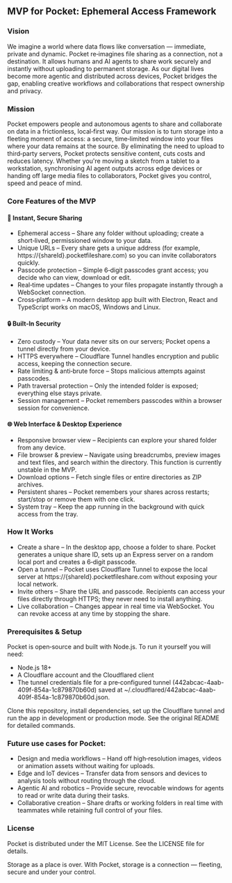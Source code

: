 ## MVP for Pocket: Ephemeral Access Framework

### Vision
We imagine a world where data flows like conversation — immediate, private and dynamic. Pocket re‑imagines file sharing as a connection, not a destination. It allows humans and AI agents to share work securely and instantly without uploading to permanent storage. As our digital lives become more agentic and distributed across devices, Pocket bridges the gap, enabling creative workflows and collaborations that respect ownership and privacy.

### Mission
Pocket empowers people and autonomous agents to share and collaborate on data in a frictionless, local‑first way. Our mission is to turn storage into a fleeting moment of access: a secure, time‑limited window into your files where your data remains at the source. By eliminating the need to upload to third‑party servers, Pocket protects sensitive content, cuts costs and reduces latency. Whether you're moving a sketch from a tablet to a workstation, synchronising AI agent outputs across edge devices or handing off large media files to collaborators, Pocket gives you control, speed and peace of mind.

### Core Features of the MVP
#### 🚀 Instant, Secure Sharing

- Ephemeral access – Share any folder without uploading; create a short‑lived, permissioned window to your data.
- Unique URLs – Every share gets a unique address (for example, https://{shareId}.pocketfileshare.com) so you can invite collaborators quickly.
- Passcode protection – Simple 6‑digit passcodes grant access; you decide who can view, download or edit.
- Real‑time updates – Changes to your files propagate instantly through a WebSocket connection.
- Cross‑platform – A modern desktop app built with Electron, React and TypeScript works on macOS, Windows and Linux.

#### 🔒 Built‑In Security

- Zero custody – Your data never sits on our servers; Pocket opens a tunnel directly from your device.
- HTTPS everywhere – Cloudflare Tunnel handles encryption and public access, keeping the connection secure.
- Rate limiting & anti‑brute force – Stops malicious attempts against passcodes.
- Path traversal protection – Only the intended folder is exposed; everything else stays private.
- Session management – Pocket remembers passcodes within a browser session for convenience.

#### 🌐 Web Interface & Desktop Experience

- Responsive browser view – Recipients can explore your shared folder from any device.
- File browser & preview – Navigate using breadcrumbs, preview images and text files, and search within the directory. This function is currently unstable in the MVP.
- Download options – Fetch single files or entire directories as ZIP archives.
- Persistent shares – Pocket remembers your shares across restarts; start/stop or remove them with one click.
- System tray – Keep the app running in the background with quick access from the tray.

### How It Works

- Create a share – In the desktop app, choose a folder to share. Pocket generates a unique share ID, sets up an Express server on a random local port and creates a 6‑digit passcode.
- Open a tunnel – Pocket uses Cloudflare Tunnel to expose the local server at https://{shareId}.pocketfileshare.com without exposing your local network.
- Invite others – Share the URL and passcode. Recipients can access your files directly through HTTPS; they never need to install anything.
- Live collaboration – Changes appear in real time via WebSocket. You can revoke access at any time by stopping the share.

### Prerequisites & Setup

Pocket is open‑source and built with Node.js. To run it yourself you will need:

- Node.js 18+
- A Cloudflare account and the Cloudflared client
- The tunnel credentials file for a pre‑configured tunnel (442abcac-4aab-409f-854a-1c879870b60d) saved at ~/.cloudflared/442abcac-4aab-409f-854a-1c879870b60d.json.

Clone this repository, install dependencies, set up the Cloudflare tunnel and run the app in development or production mode. See the original README for detailed commands.

### Future use cases for Pocket:

- Design and media workflows – Hand off high‑resolution images, videos or animation assets without waiting for uploads.
- Edge and IoT devices – Transfer data from sensors and devices to analysis tools without routing through the cloud.
- Agentic AI and robotics – Provide secure, revocable windows for agents to read or write data during their tasks.
- Collaborative creation – Share drafts or working folders in real time with teammates while retaining full control of your files.

### License

Pocket is distributed under the MIT License. See the LICENSE file for details.

Storage as a place is over. With Pocket, storage is a connection — fleeting, secure and under your control.